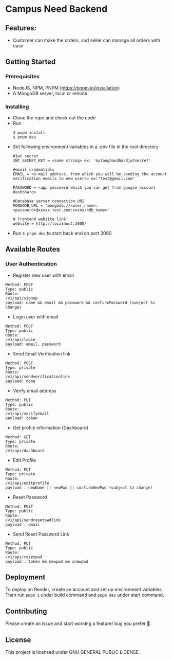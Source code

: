 # Campus Need Backend

## Features:
  - Customer can make the orders, and seller can manage all orders with ease

## Getting Started
### Prerequisites

 - NodeJS, NPM, PNPM (https://pnpm.io/installation)
 - A MongoDB server, local or remote.

### Installing

  - Clone the repo and check out the code
  - Run 
    ```
    $ pnpm install 
    $ pnpm dev
    ```
  - Set following environment variables in a .env file in the root directory
    ``` 
    #jwt secret
    JWT_SECRET_KEY = <some string> ex: 'mytoughandhardjwtsecret'
        
    #email credentials
    EMAIL = <e-mail address, from which you will be sending the account verification emails to new users> ex:"test@gmail.com"

    PASSWORD = <app passowrd which you can get from google account dashboard> 
       
    #Database server connection URI
    MONGODB_URL = 'mongodb://<user_name>:<password>@xxxxx.test.com:xxxxx/<db_name>'

    # Frontend website link:
    website = http://localhost:3000/

  - Run ``$ pnpm dev`` to start back end on port 3080

## Available Routes

### User Authentication


- Register new user with email

```
Method: POST
Type: public
Route:
/v1/api/signup
payload: name && email && password && confirmPassword (subject to change)
```

- Login user with email

```
Method: POST
Type: public
Route:
/v1/api/login
payload: email, password
```

- Send Email Verification link

```
Method: POST
Type: private
Route:
/v1/api/sendverificationlink
payload: none
```

- Verify email address
```
Method: PUT
Type: public
Route:
/v1/api/verifyemail
payload: token
```

- Get profile information (Dashboard)

```
Method: GET
Type: private
Route:
/v1/api/dashboard
```

- Edit Profile

```
Method: PUT
Type: private
Route:
/v1/api/editprofile
payload : newName || newPwd || confirmNewPwd (subject to change)

```

- Reset Password

```
Method: POST
Type: public
Route:
/v1/api/sendresetpwdlink
payload : email

```

- Send Reset Password Link

```
Method: PUT
Type: public
Route:
/v1/api/resetpwd
payload : token && newpwd && cnewpwd

```

## Deployment
To deploy on Render, create an account and set up environment variables. Then run ``pnpm i`` under build command and ``pnpm dev`` under start command.


## Contributing

Please create an issue and start working a feature/ bug you prefer :rocket:.

## License

This project is licensed under GNU GENERAL PUBLIC LICENSE.
